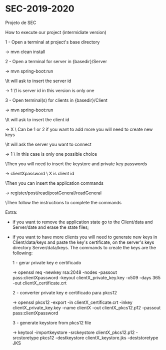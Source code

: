# SEC-2019-2020
Projeto de SEC


How to execute our project (intermidiate version)

1 - Open a terminal at project's base directory
  
  -> mvn clean install

2 - Open a terminal for server in {basedir}/Server
  
  -> mvn spring-boot:run
  
  \\It will ask to insert the server id
 
  -> 1 \\1 is server id in this version is only one

3 - Open terminal(s) for clients in {basedir}/Client
  
  -> mvn spring-boot:run
  
  \\It will ask to insert the client id
 
  -> X \\ Can be 1 or 2 if you want to add more you will need to create new keys

  \\It will ask the server you want to connect

  -> 1 \\ In this case is only one possible choice

  \\Then you will need to insert the keystore and private key passwords

  -> clientXpassword \\ X is client id

  \\Then you can insert the application commands
  
  -> register/post/read/postGeneral/readGeneral
  
  \\Then follow the instructions to complete the commands

Extra:

- if you want to remove the application state go to the Client/data and Server/date and erase the state files;

- if you want to have more clients you will need to generate new keys in Client/data/keys and paste the key's certificate, on the server's keys directory Server/data/keys. The commands to create the keys are the following:
    
    1 - gerar private key e certificado
    
    -> openssl req -newkey rsa:2048 -nodes -passout pass:clientXpassword -keyout clientX_private_key.key -x509 -days 365 -out            clientX_certificate.crt

    2 - converter private key e certificado para pkcs12
    
    -> openssl pkcs12 -export -in clientX_certificate.crt -inkey clientX_private_key.key -name clientX -out clientX_pkcs12.p12 -passout pass:clientXpassword

    3 - generate keystore from pkcs12 file
    
    -> keytool -importkeystore -srckeystore clientX_pkcs12.p12 -srcstoretype pkcs12 -destkeystore clientX_keystore.jks -deststoretype JKS
       

